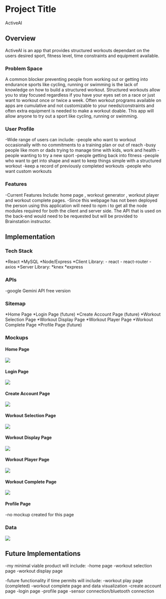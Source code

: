# Project Title

ActiveAI

## Overview

ActiveAI is an app that provides structured workouts dependant on the users desired sport, fitness level, time constraints and equipment available.

### Problem Space

A common blocker preventing people from working out or getting into endurance sports like cycling, running or swimming is the lack of knowledge on how to build a structured workout. Structured workouts allow you to stay focused regardless if you have your eyes set on a race or just want to workout once or twice a week. Often workout programs available on apps are cumulative and not customizable to your needs/constraints and often extra equipment is needed to make a workout doable. This app will allow anyone to try out a sport like cycling, running or swimming.

### User Profile

-Wide range of users can include:
-people who want to workout occasionally with no commitments to a training plan or out of reach
-busy people like mom or dads trying to manage time with kids, work and health
-people wanting to try a new sport
-people getting back into fitness
-people who want to get into shape and want to keep things simple with a structured workout
-keep a record of previously completed workouts
-people who want custom workouts

### Features

-Current Features Include: home page , workout generator , workout player and workout complete pages.
-Since this webpage has not been deployed the person using this application will need to npm i to get all the node modules required for both the client and server side. The API that is used on the back-end would need to be requested but will be provided to Brainstation instructor.

## Implementation

### Tech Stack

*React
*MySQL
*Node/Express
*Client Library: - react - react-router - axios
*Server Library:
*knex
\*express

### APIs

-google Gemini API free version

### Sitemap

*Home Page
*Login Page (future)
*Create Account Page (future)
*Workout Selection Page
*Workout Display Page
*Workout Player Page
*Workout Complete Page
*Profile Page (future)

### Mockups

#### Home Page

![](./pavan-sandhu-capstone-mockups/home.jpg)

#### Login Page

![](./pavan-sandhu-capstone-mockups/login.jpg)

#### Create Account Page

![](./pavan-sandhu-capstone-mockups/create_account.jpg)

#### Workout Selection Page

![](./pavan-sandhu-capstone-mockups/workout_selection.jpg)

#### Workout Display Page

![](./pavan-sandhu-capstone-mockups/workout_display.jpg)

#### Workout Player Page

![](./pavan-sandhu-capstone-mockups/workout_player.jpg)

#### Workout Complete Page

![](./pavan-sandhu-capstone-mockups/workout_complete.jpg)

#### Profile Page

-no mockup created for this page

### Data

![](./pavan-sandhu-capstone-mockups/activeAI_sql-diagram.png)

## Future Implementations

-my minimal viable product will include:
-home page
-workout selection page
-workout display page

-future functionality if time permits will include:
-workout play page (completed)
-workout complete page and data visualization
-create account page
-login page
-profile page
-sensor connection/bluetooth connection
